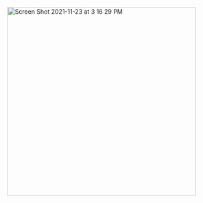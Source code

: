 <img width="440" alt="Screen Shot 2021-11-23 at 3 16 29 PM" src="https://user-images.githubusercontent.com/78678322/144001955-33059893-3e7e-4116-97d9-749057e4db1d.png">
